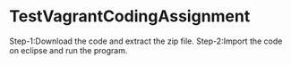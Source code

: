 # TestVagrantCodingAssignment
Step-1:Download the code and extract the zip file.
Step-2:Import the code on eclipse and run the program.
